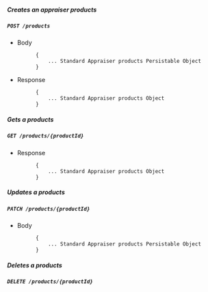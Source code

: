 ##### Creates an appraiser products

##### `POST /products`

+ Body

            {
                ... Standard Appraiser products Persistable Object
            }
            
+ Response

            {
                ... Standard Appraiser products Object
            }
    
##### Gets a products           
            
##### `GET /products/{productId}`

+ Response

            {
                ... Standard Appraiser products Object
            }
            

##### Updates a products    
       
##### `PATCH /products/{productId}`

+ Body

            {
                ... Standard Appraiser products Persistable Object
            }
            
            
##### Deletes a products    
       
##### `DELETE /products/{productId}`